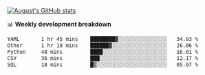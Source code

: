 
[![August's GitHub stats](https://github-readme-stats.vercel.app/api?username=zou-weidong&show_icons=true&theme=radical)](https://github.com/zou-weidong)


📊 **Weekly development breakdown**
<!--START_SECTION:waka-->

```txt
YAML       1 hr 45 mins    ████████▓░░░░░░░░░░░░░░░░   34.93 %
Other      1 hr 18 mins    ██████▓░░░░░░░░░░░░░░░░░░   26.06 %
Python     48 mins         ████░░░░░░░░░░░░░░░░░░░░░   16.01 %
CSV        36 mins         ███░░░░░░░░░░░░░░░░░░░░░░   12.17 %
SQL        18 mins         █▒░░░░░░░░░░░░░░░░░░░░░░░   05.97 %
```

<!--END_SECTION:waka-->
